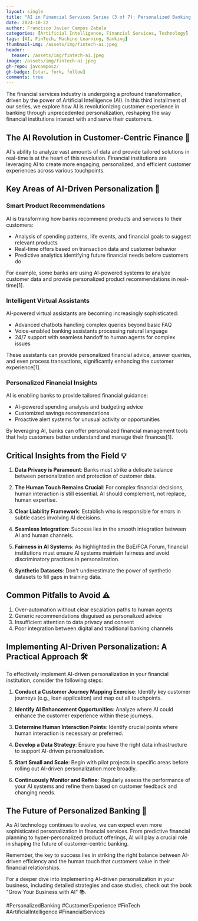 ```yaml
---
layout: single
title: "AI in Financial Services Series (3 of 7): Personalized Banking and Customer Experience  "
date: 2024-10-22
author: Francisco Javier Campos Zabala
categories: [Artificial Intelligence, Financial Services, Technology]
tags: [AI, FinTech, Machine Learning, Banking]
thumbnail-img: /assets/img/fintech-ai.jpeg
header:
  teaser: /assets/img/fintech-ai.jpeg
image: /assets/img/fintech-ai.jpeg
gh-repo: javcamposz/
gh-badge: [star, fork, follow]
comments: true
---
```



The financial services industry is undergoing a profound transformation, driven by the power of Artificial Intelligence (AI). In this third installment of our series, we explore how AI is revolutionizing customer experience in banking through unprecedented personalization, reshaping the way financial institutions interact with and serve their customers.

## The AI Revolution in Customer-Centric Finance 🚀

AI's ability to analyze vast amounts of data and provide tailored solutions in real-time is at the heart of this revolution. Financial institutions are leveraging AI to create more engaging, personalized, and efficient customer experiences across various touchpoints.

## Key Areas of AI-Driven Personalization 🎯

### Smart Product Recommendations

AI is transforming how banks recommend products and services to their customers:

- Analysis of spending patterns, life events, and financial goals to suggest relevant products
- Real-time offers based on transaction data and customer behavior
- Predictive analytics identifying future financial needs before customers do

For example, some banks are using AI-powered systems to analyze customer data and provide personalized product recommendations in real-time[1].

### Intelligent Virtual Assistants

AI-powered virtual assistants are becoming increasingly sophisticated:

- Advanced chatbots handling complex queries beyond basic FAQ
- Voice-enabled banking assistants processing natural language
- 24/7 support with seamless handoff to human agents for complex issues

These assistants can provide personalized financial advice, answer queries, and even process transactions, significantly enhancing the customer experience[1].

### Personalized Financial Insights

AI is enabling banks to provide tailored financial guidance:

- AI-powered spending analysis and budgeting advice
- Customized savings recommendations
- Proactive alert systems for unusual activity or opportunities

By leveraging AI, banks can offer personalized financial management tools that help customers better understand and manage their finances[1].

## Critical Insights from the Field 💡

1. **Data Privacy is Paramount**: Banks must strike a delicate balance between personalization and protection of customer data.

2. **The Human Touch Remains Crucial**: For complex financial decisions, human interaction is still essential. AI should complement, not replace, human expertise.

3. **Clear Liability Framework**: Establish who is responsible for errors in subtle cases involving AI decisions.

4. **Seamless Integration**: Success lies in the smooth integration between AI and human channels.

5. **Fairness in AI Systems**: As highlighted in the BoE/FCA Forum, financial institutions must ensure AI systems maintain fairness and avoid discriminatory practices in personalization.

6. **Synthetic Datasets**: Don't underestimate the power of synthetic datasets to fill gaps in training data.

## Common Pitfalls to Avoid ⚠️

1. Over-automation without clear escalation paths to human agents
2. Generic recommendations disguised as personalized advice
3. Insufficient attention to data privacy and consent
4. Poor integration between digital and traditional banking channels

## Implementing AI-Driven Personalization: A Practical Approach 🛠️

To effectively implement AI-driven personalization in your financial institution, consider the following steps:

1. **Conduct a Customer Journey Mapping Exercise**: Identify key customer journeys (e.g., loan application) and map out all touchpoints.

2. **Identify AI Enhancement Opportunities**: Analyze where AI could enhance the customer experience within these journeys.

3. **Determine Human Interaction Points**: Identify crucial points where human interaction is necessary or preferred.

4. **Develop a Data Strategy**: Ensure you have the right data infrastructure to support AI-driven personalization.

5. **Start Small and Scale**: Begin with pilot projects in specific areas before rolling out AI-driven personalization more broadly.

6. **Continuously Monitor and Refine**: Regularly assess the performance of your AI systems and refine them based on customer feedback and changing needs.

## The Future of Personalized Banking 🔮

As AI technology continues to evolve, we can expect even more sophisticated personalization in financial services. From predictive financial planning to hyper-personalized product offerings, AI will play a crucial role in shaping the future of customer-centric banking.

Remember, the key to success lies in striking the right balance between AI-driven efficiency and the human touch that customers value in their financial relationships.

For a deeper dive into implementing AI-driven personalization in your business, including detailed strategies and case studies, check out the book "Grow Your Business with AI" 📚.

#PersonalizedBanking #CustomerExperience #FinTech #ArtificialIntelligence #FinancialServices
